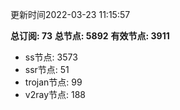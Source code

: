 更新时间2022-03-23 11:15:57

**总订阅: 73**
**总节点: 5892**
**有效节点: 3911**
- ss节点: 3573
- ssr节点: 51
- trojan节点: 99
- v2ray节点: 188
